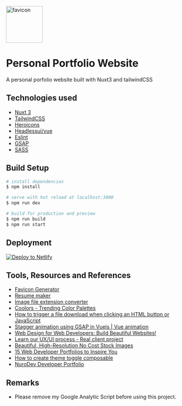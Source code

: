 <div>
    <img src="https://www.eazypau.com/favicon-bw.png" alt="favicon" width="100"/>
</div>

# Personal Portfolio Website

A personal porfolio website built with Nuxt3 and tailwindCSS

## Technologies used

- [Nuxt 3](https://v3.nuxtjs.org/)
- [TailwindCSS](https://tailwindcss.com/)
- [Heroicons](https://vue-hero-icons.netlify.app/)
- [Headlessui/vue](https://headlessui.dev/)
- [Eslint](https://eslint.org/)
- [GSAP](https://greensock.com/docs/v3/GSAP)
- [SASS](https://sass-lang.com/)

## Build Setup

```bash
# install dependencies
$ npm install

# serve with hot reload at localhost:3000
$ npm run dev

# build for production and preview
$ npm run build
$ npm run start

```

## Deployment

[![Deploy to Netlify](https://www.netlify.com/img/deploy/button.svg)](https://www.netlify.com/)

## Tools, Resources and References

- [Favicon Generator](https://favicon.io/favicon-generator/)
- [Resume maker](https://resumake.io/)
- [Image file extension converter](https://convertio.co/jpg-webp/)
- [Coolors - Trending Color Palettes](https://coolors.co/palettes/trending)
- [How to trigger a file download when clicking an HTML button or JavaScript](https://www.geeksforgeeks.org/how-to-trigger-a-file-download-when-clicking-an-html-button-or-javascript/)
- [Stagger animation using GSAP in Vuejs | Vue animation](https://www.youtube.com/watch?v=qk7Xj4Q0IuE&ab_channel=TheDevEnv)
- [Web Design for Web Developers: Build Beautiful Websites!](https://www.udemy.com/course/web-design-secrets/)
- [Learn our UX/UI process - Real client project](https://www.youtube.com/watch?v=gRqHEjATSCE&ab_channel=Malewicz)
- [Beautiful, High-Resolution No Cost Stock Images](https://negativespace.co/)
- [15 Web Developer Portfolios to Inspire You](https://www.freecodecamp.org/news/15-web-developer-portfolios-to-inspire-you-137fb1743cae/)
- [How to create theme toggle composable](https://github.com/adityar15/nuxt3socket/blob/master/composables/useTheme.ts)
- [NuroDev Developer Portfolio](https://nuro.dev/timeline)

## Remarks

- Please remove my Google Analytic Script before using this project.
